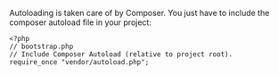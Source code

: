 Autoloading is taken care of by Composer. You just have to include the composer autoload file in your project:
~~~
<?php
// bootstrap.php
// Include Composer Autoload (relative to project root).
require_once "vendor/autoload.php";
~~~
